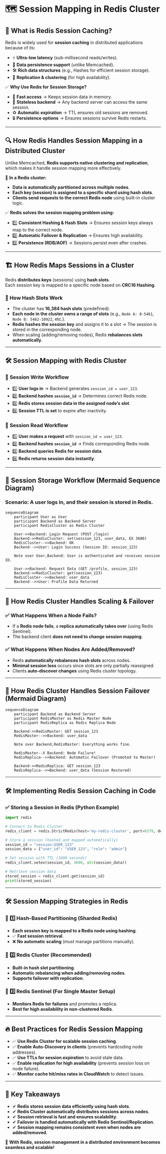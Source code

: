 # 🗺️ **Session Mapping in Redis Cluster**

## 📌 **What is Redis Session Caching?**

Redis is widely used for **session caching** in distributed applications because of its:

- ⚡ **Ultra-low latency** (sub-millisecond reads/writes).
- 🔄 **Data persistence support** (unlike Memcached).
- 🛠️ **Rich data structures** (e.g., Hashes for efficient session storage).
- 🔁 **Replication & clustering** (for high availability).

✅ **Why Use Redis for Session Storage?**

- 🚀 **Fast access** → Keeps session data in memory.
- 🔄 **Stateless backend** → Any backend server can access the same session.
- ♻ **Automatic expiration** → TTL ensures old sessions are removed.
- 🔒 **Persistence options** → Ensures sessions survive Redis restarts.

---

## 🔍 **How Redis Handles Session Mapping in a Distributed Cluster**

Unlike Memcached, **Redis supports native clustering and replication**, which makes it handle session mapping more effectively.

🔹 **In a Redis cluster:**

- **Data is automatically partitioned across multiple nodes**.
- **Each key (session) is assigned to a specific shard using hash slots**.
- **Clients send requests to the correct Redis node** using built-in cluster logic.

✅ **Redis solves the session mapping problem using:**

- 1️⃣ **Consistent Hashing & Hash Slots** → Ensures session keys always map to the correct node.
- 2️⃣ **Automatic Failover & Replication** → Ensures high availability.
- 3️⃣ **Persistence (RDB/AOF)** → Sessions persist even after crashes.

---

## 🏗 **How Redis Maps Sessions in a Cluster**

Redis **distributes keys** (sessions) using **hash slots**.  
Each session key is mapped to a specific node based on **CRC16 Hashing**.

### 🔹 **How Hash Slots Work**

- The cluster has **16,384 hash slots** (predefined).
- **Each node in the cluster owns a range of slots** (e.g., `Node A: 0-5461`, `Node B: 5462-10922`, etc.).
- **Redis hashes the session key** and assigns it to a slot → The session is stored in the corresponding node.
- When scaling (adding/removing nodes), Redis **rebalances slots automatically**.

---

## 🛠 **Session Mapping with Redis Cluster**

### 🔄 **Session Write Workflow**

- 1️⃣ **User logs in** → Backend generates `session_id = user_123`.
- 2️⃣ **Backend hashes `session_id`** → Determines correct Redis node.
- 3️⃣ **Redis stores session data in the assigned node’s slot**.
- 4️⃣ **Session TTL is set** to expire after inactivity.

### 🔄 **Session Read Workflow**

- 1️⃣ **User makes a request** with `session_id = user_123`.
- 2️⃣ **Backend hashes `session_id`** → Finds corresponding Redis node.
- 3️⃣ **Backend queries Redis for session data**.
- 4️⃣ **Redis returns session data instantly**.

---

## 🔄 **Session Storage Workflow (Mermaid Sequence Diagram)**

### **Scenario: A user logs in, and their session is stored in Redis.**

```mermaid
sequenceDiagram
    participant User as User
    participant Backend as Backend Server
    participant RedisCluster as Redis Cluster

    User->>Backend: Login Request (POST /login)
    Backend->>RedisCluster: set(session_123, user_data, EX 3600)
    RedisCluster-->>Backend: OK
    Backend-->>User: Login Success (Session ID: session_123)

    Note over User,Backend: User is authenticated and receives session ID.

    User->>Backend: Request Data (GET /profile, session_123)
    Backend->>RedisCluster: get(session_123)
    RedisCluster-->>Backend: user_data
    Backend-->>User: Profile Data Returned
```

---

## 🔄 **How Redis Cluster Handles Scaling & Failover**

### ✅ **What Happens When a Node Fails?**

- If a **Redis node fails**, a **replica automatically takes over** (using Redis Sentinel).
- The backend client **does not need to change session mapping**.

### ✅ **What Happens When Nodes Are Added/Removed?**

- Redis **automatically rebalances hash slots** across nodes.
- **Minimal session loss** occurs since slots are only partially reassigned.
- Clients **auto-discover changes** using Redis cluster topology.

---

## 🔄 **How Redis Cluster Handles Session Failover (Mermaid Diagram)**

```mermaid
sequenceDiagram
    participant Backend as Backend Server
    participant RedisMaster as Redis Master Node
    participant RedisReplica as Redis Replica Node

    Backend->>RedisMaster: GET session_123
    RedisMaster-->>Backend: user_data

    Note over Backend,RedisMaster: Everything works fine.

    RedisMaster--X Backend: Node Failure!
    RedisReplica-->>Backend: Automatic Failover (Promoted to Master)

    Backend->>RedisReplica: GET session_123
    RedisReplica-->>Backend: user_data (Session Restored)
```

---

## 🛠 **Implementing Redis Session Caching in Code**

### ✅ **Storing a Session in Redis (Python Example)**

```python
import redis

# Connect to Redis Cluster
redis_client = redis.StrictRedis(host='my-redis-cluster', port=6379, decode_responses=True)

# Store a session (hashed and mapped automatically)
session_id = "session:USER_123"
session_data = {"user_id": "USER_123", "role": "admin"}

# Set session with TTL (3600 seconds)
redis_client.setex(session_id, 3600, str(session_data))

# Retrieve session data
stored_session = redis_client.get(session_id)
print(stored_session)
```

---

## 🛠 **Session Mapping Strategies in Redis**

### 🔹 **1️⃣ Hash-Based Partitioning (Sharded Redis)**

- **Each session key is mapped to a Redis node using hashing**.
- ✅ **Fast session retrieval**.
- ❌ **No automatic scaling** (must manage partitions manually).

### 🔹 **2️⃣ Redis Cluster (Recommended)**

- **Built-in hash slot partitioning**.
- **Automatic rebalancing when adding/removing nodes**.
- **Supports failover with replication**.

### 🔹 **3️⃣ Redis Sentinel (For Single Master Setup)**

- **Monitors Redis for failures** and promotes a replica.
- **Best for high availability in non-clustered Redis**.

---

## 🔥 **Best Practices for Redis Session Mapping**

- ✅ **Use Redis Cluster for scalable session caching**.
- ✅ **Enable Auto-Discovery in clients** (prevents hardcoding node addresses).
- ✅ **Use TTLs for session expiration** to avoid stale data.
- ✅ **Enable replication for high availability** (prevents session loss on node failure).
- ✅ **Monitor cache hit/miss rates in CloudWatch** to detect issues.

---

## 🎯 **Key Takeaways**

- ✔ **Redis stores session data efficiently using hash slots**.
- ✔ **Redis Cluster automatically distributes sessions across nodes**.
- ✔ **Session retrieval is fast and ensures scalability**.
- ✔ **Failover is handled automatically with Redis Sentinel/Replication**.
- ✔ **Session mapping remains consistent even when nodes are added/removed**.

🚀 **With Redis, session management in a distributed environment becomes seamless and scalable!**
